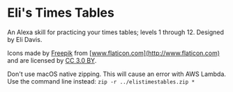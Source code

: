 # Eli's Times Tables
An Alexa skill for practicing your times tables; levels 1 through 12. Designed by Eli Davis.

Icons made by [Freepik](http://www.freepik.com) from [www.flaticon.com](http://www.flaticon.com) and are licensed by [CC 3.0 BY](http://creativecommons.org/licenses/by/3.0/).

Don't use macOS native zipping. This will cause an error with AWS Lambda. Use the command line instead: `zip -r ../elistimestables.zip *`
